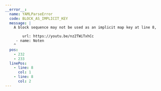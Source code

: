 ```yaml
---
__error__:
  name: YAMLParseError
  code: BLOCK_AS_IMPLICIT_KEY
  message: |
    A block sequence may not be used as an implicit map key at line 8, column 1:

        url: https://youtu.be/nz2TWiTxhCc
     - name: Noten
    ^
  pos:
    - 232
    - 233
  linePos:
    - line: 8
      col: 1
    - line: 8
      col: 2
---
```

